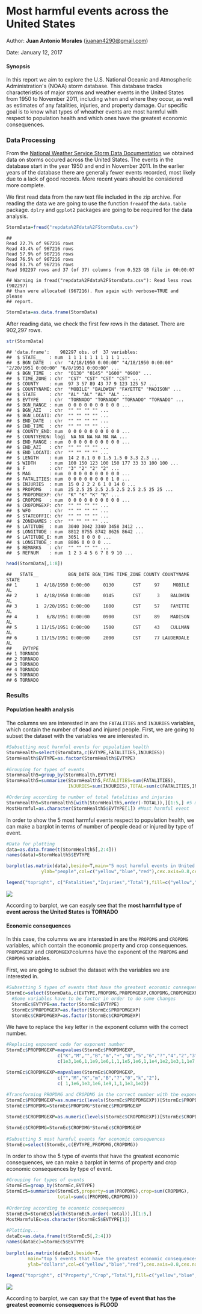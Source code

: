 Most harmful events across the United States
===================================
Author: **Juan Antonio Morales** (juanan4290@gmail.com)

Date: January 12, 2017

#### Synopsis

In this report we aim to explore the U.S. National Oceanic and Atmospheric Administration's (NOAA) storm database. This database tracks characteristics of major storms and weather events in the United States from 1950 to November 2011, including when and where they occur, as well as estimates of any fatalities, injuries, and property damage. Our specific goal is to know what types of wheather events are most harmful with respect to population health and which ones have the greatest economic consequences.

### Data Processing

From the [National Weather Service Storm Data Documentation](http://www.noaa.gov/) we obtained data on storms occured across the United States. The events in the database start in the year 1950 and end in November 2011. In the earlier years of the database there are generally fewer events recorded, most likely due to a lack of good records. More recent years should be considered more complete.

We first read data from the raw text file included in the zip archive. For reading the data we are going to use the function `fread`of the `data.table` package. `dplry` and `ggplot2` packages are going to be required for the data analysis.

``` r
StormData=fread("repdata%2Fdata%2FStormData.csv")
```

    ## 
    Read 22.7% of 967216 rows
    Read 43.4% of 967216 rows
    Read 57.9% of 967216 rows
    Read 76.5% of 967216 rows
    Read 83.7% of 967216 rows
    Read 902297 rows and 37 (of 37) columns from 0.523 GB file in 00:00:07

    ## Warning in fread("repdata%2Fdata%2FStormData.csv"): Read less rows (902297)
    ## than were allocated (967216). Run again with verbose=TRUE and please
    ## report.

``` r
StormData=as.data.frame(StormData)
```

After reading data, we check the first few rows ih the dataset. There are 902,297 rows.

``` r
str(StormData)
```

    ## 'data.frame':    902297 obs. of  37 variables:
    ##  $ STATE__   : num  1 1 1 1 1 1 1 1 1 1 ...
    ##  $ BGN_DATE  : chr  "4/18/1950 0:00:00" "4/18/1950 0:00:00" "2/20/1951 0:00:00" "6/8/1951 0:00:00" ...
    ##  $ BGN_TIME  : chr  "0130" "0145" "1600" "0900" ...
    ##  $ TIME_ZONE : chr  "CST" "CST" "CST" "CST" ...
    ##  $ COUNTY    : num  97 3 57 89 43 77 9 123 125 57 ...
    ##  $ COUNTYNAME: chr  "MOBILE" "BALDWIN" "FAYETTE" "MADISON" ...
    ##  $ STATE     : chr  "AL" "AL" "AL" "AL" ...
    ##  $ EVTYPE    : chr  "TORNADO" "TORNADO" "TORNADO" "TORNADO" ...
    ##  $ BGN_RANGE : num  0 0 0 0 0 0 0 0 0 0 ...
    ##  $ BGN_AZI   : chr  "" "" "" "" ...
    ##  $ BGN_LOCATI: chr  "" "" "" "" ...
    ##  $ END_DATE  : chr  "" "" "" "" ...
    ##  $ END_TIME  : chr  "" "" "" "" ...
    ##  $ COUNTY_END: num  0 0 0 0 0 0 0 0 0 0 ...
    ##  $ COUNTYENDN: logi  NA NA NA NA NA NA ...
    ##  $ END_RANGE : num  0 0 0 0 0 0 0 0 0 0 ...
    ##  $ END_AZI   : chr  "" "" "" "" ...
    ##  $ END_LOCATI: chr  "" "" "" "" ...
    ##  $ LENGTH    : num  14 2 0.1 0 0 1.5 1.5 0 3.3 2.3 ...
    ##  $ WIDTH     : num  100 150 123 100 150 177 33 33 100 100 ...
    ##  $ F         : chr  "3" "2" "2" "2" ...
    ##  $ MAG       : num  0 0 0 0 0 0 0 0 0 0 ...
    ##  $ FATALITIES: num  0 0 0 0 0 0 0 0 1 0 ...
    ##  $ INJURIES  : num  15 0 2 2 2 6 1 0 14 0 ...
    ##  $ PROPDMG   : num  25 2.5 25 2.5 2.5 2.5 2.5 2.5 25 25 ...
    ##  $ PROPDMGEXP: chr  "K" "K" "K" "K" ...
    ##  $ CROPDMG   : num  0 0 0 0 0 0 0 0 0 0 ...
    ##  $ CROPDMGEXP: chr  "" "" "" "" ...
    ##  $ WFO       : chr  "" "" "" "" ...
    ##  $ STATEOFFIC: chr  "" "" "" "" ...
    ##  $ ZONENAMES : chr  "" "" "" "" ...
    ##  $ LATITUDE  : num  3040 3042 3340 3458 3412 ...
    ##  $ LONGITUDE : num  8812 8755 8742 8626 8642 ...
    ##  $ LATITUDE_E: num  3051 0 0 0 0 ...
    ##  $ LONGITUDE_: num  8806 0 0 0 0 ...
    ##  $ REMARKS   : chr  "" "" "" "" ...
    ##  $ REFNUM    : num  1 2 3 4 5 6 7 8 9 10 ...

``` r
head(StormData[,1:8])
```

    ##   STATE__           BGN_DATE BGN_TIME TIME_ZONE COUNTY COUNTYNAME STATE
    ## 1       1  4/18/1950 0:00:00     0130       CST     97     MOBILE    AL
    ## 2       1  4/18/1950 0:00:00     0145       CST      3    BALDWIN    AL
    ## 3       1  2/20/1951 0:00:00     1600       CST     57    FAYETTE    AL
    ## 4       1   6/8/1951 0:00:00     0900       CST     89    MADISON    AL
    ## 5       1 11/15/1951 0:00:00     1500       CST     43    CULLMAN    AL
    ## 6       1 11/15/1951 0:00:00     2000       CST     77 LAUDERDALE    AL
    ##    EVTYPE
    ## 1 TORNADO
    ## 2 TORNADO
    ## 3 TORNADO
    ## 4 TORNADO
    ## 5 TORNADO
    ## 6 TORNADO

### Results

#### Population health analysis

The columns we are interested in are the `FATALITIES` and `INJURIES` variables, which contain the number of dead and injured people. First, we are going to subset the dataset with the variables we are interested in.

``` r
#Subsetting most harmful events for population health
StormHealth=select(StormData,c(EVTYPE,FATALITIES,INJURIES))
StormHealth$EVTYPE=as.factor(StormHealth$EVTYPE)
        
#Grouping for types of events
StormHealth5=group_by(StormHealth,EVTYPE)
StormHealth5=summarize(StormHealth5,FATALITIES=sum(FATALITIES),
                       INJURIES=sum(INJURIES),TOTAL=sum(c(FATALITIES,INJURIES)))

#Ordering according to number of total fatalities and injuries
StormHealth5=StormHealth5[with(StormHealth5,order(-TOTAL)),][1:5,] #5 most harmful events
MostHarmful=as.character(StormHealth5$EVTYPE[1]) #Most harmful event
```

In order to show the 5 most harmful events respect to population health, we can make a barplot in terms of number of people dead or injured by type of event.

``` r
#Data for plotting
data=as.data.frame(t(StormHealth5[,2:4]))
names(data)=StormHealth5$EVTYPE

barplot(as.matrix(data),beside=T,main="5 most harmful events in United States",
             ylab="people",col=c("yellow","blue","red"),cex.axis=0.8,cex.names=0.8,cex.lab=1.1)

legend("topright", c("Fatalities","Injuries","Total"),fill=c("yellow","blue","red"))
```

![](figure/barplot1-1.png)

According to barplot, we can easyly see that the **most harmful type of event across the United States is TORNADO**

#### Economic consequences

In this case, the columns we are interested in are the `PROPDMG` and `CROPDMG` variables, which contain the economic property and crop consequences. `PROPDMGEXP` and `CROPDMGEXP`columns have the exponent of the `PROPDMG` and `CROPDMG` variables.

First, we are going to subset the dataset with the variables we are interested in.

``` r
#Subsetting 5 types of events that have the greatest economic consequences
StormEc=select(StormData,c(EVTYPE,PROPDMG,PROPDMGEXP,CROPDMG,CROPDMGEXP))        
  #Some variables have to be factor in order to do some changes
  StormEc$EVTYPE=as.factor(StormEc$EVTYPE)
  StormEc$PROPDMGEXP=as.factor(StormEc$PROPDMGEXP)
  StormEc$CROPDMGEXP=as.factor(StormEc$CROPDMGEXP)
```

We have to replace the key letter in the exponent column with the correct number.

``` r
#Replacing exponent code for exponent number
StormEc$PROPDMGEXP=mapvalues(StormEc$PROPDMGEXP,
                   c("K","M","","B","m","+","0","5","6","?","4","2","3","h","7","H","-","1","8"), 
                   c(1e3,1e6,1,1e9,1e6,1,1,1e5,1e6,1,1e4,1e2,1e3,1,1e7,1e2,1,10,1e8))

StormEc$CROPDMGEXP=mapvalues(StormEc$CROPDMGEXP,
                   c("","M","K","m","B","?","0","k","2"),
                   c( 1,1e6,1e3,1e6,1e9,1,1,1e3,1e2))
        
#Transforming PROPDMG and CROPDMG in the correct number with the exponent
StormEc$PROPDMGEXP=as.numeric(levels(StormEc$PROPDMGEXP))[StormEc$PROPDMGEXP] #transform a factor to numeric                                                                 
StormEc$PROPDMG=StormEc$PROPDMG*StormEc$PROPDMGEXP

StormEc$CROPDMGEXP=as.numeric(levels(StormEc$CROPDMGEXP))[StormEc$CROPDMGEXP]

StormEc$CROPDMG=StormEc$CROPDMG*StormEc$CROPDMGEXP
       
#Subsetting 5 most harmful events for economic consequences
StormEc=select(StormEc,c(EVTYPE,PROPDMG,CROPDMG))
```

In order to show the 5 type of events that have the greatest economic consequences, we can make a barplot in terms of property and crop economic consequences by type of event.

``` r
#Grouping for types of events
StormEc5=group_by(StormEc,EVTYPE)
StormEc5=summarize(StormEc5,property=sum(PROPDMG),crop=sum(CROPDMG),
                   total=sum(c(PROPDMG,CROPDMG)))
        
#Ordering according to economic consequences
StormEc5=StormEc5[with(StormEc5,order(-total)),][1:5,]
MostHarmfulEc=as.character(StormEc5$EVTYPE[1])
        
#Plotting...
dataEc=as.data.frame(t(StormEc5[,2:4]))
names(dataEc)=StormEc5$EVTYPE
                
barplot(as.matrix(dataEc),beside=T,
        main="top 5 events that have the greatest economic consequences in United States",
        ylab="dollars",col=c("yellow","blue","red"),cex.axis=0.8,cex.names=0.8,cex.lab=1.1)
                
legend("topright", c("Property","Crop","Total"),fill=c("yellow","blue","red"))
```

![](figure/barplot2-1.png)

According to barplot, we can say that the **type of event that has the greatest economic consequences is FLOOD**
